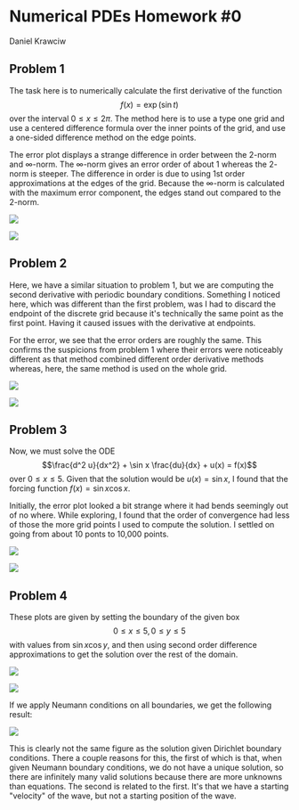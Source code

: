 # Numerical PDEs Homework #0

Daniel Krawciw

## Problem 1

The task here is to numerically calculate the first derivative of the function $$f(x) = \exp \left(\sin t \right)$$ over the interval $0 \leq x \leq 2 \pi$. The method here is to use a type one grid and use a centered difference formula over the inner points of the grid, and use a one-sided difference method on the edge points.

The error plot displays a strange difference in order between the $2$-norm and $\infty$-norm. The $\infty$-norm gives an error order of about $1$ whereas the $2$-norm is steeper. The difference in order is due to using 1st order approximations at the edges of the grid. Because the $\infty$-norm is calculated with the maximum error component, the edges stand out compared to the $2$-norm.

![](output/Problem1_1.svg)

![](output/Problem1_2.svg)

## Problem 2

Here, we have a similar situation to problem 1, but we are computing the second derivative with periodic boundary conditions. Something I noticed here, which was different than the first problem, was I had to discard the endpoint of the discrete grid because it's technically the same point as the first point. Having it caused issues with the derivative at endpoints.

For the error, we see that the error orders are roughly the same. This confirms the suspicions from problem 1 where their errors were noticeably different as that method combined different order derivative methods whereas, here, the same method is used on the whole grid.

![](output/Problem2_1.svg)

![](output/Problem2_2.svg)

## Problem 3

Now, we must solve the ODE $$\frac{d^2 u}{dx^2} + \sin x \frac{du}{dx} + u(x) = f(x)$$ over $0 \leq x \leq 5$. Given that the solution would be $u(x) = \sin x$, I found that the forcing function $f(x) = \sin x \cos x$.

Initially, the error plot looked a bit strange where it had bends seemingly out of no where. While exploring, I found that the order of convergence had less of those the more grid points I used to compute the solution. I settled on going from about 10 ponts to 10,000 points.

![](output/Problem3_1.svg)

![](output/Problem3_2.svg)

## Problem 4

These plots are given by setting the boundary of the given box $$ 0 \leq x \leq 5, 0 \leq y \leq 5$$ with values from $\sin x \cos y$, and then using second order difference approximations to get the solution over the rest of the domain.

![](output/Problem4_1.svg)

![](output/Problem4_2.svg)

If we apply Neumann conditions on all boundaries, we get the following result:

![](output/Problem4_3.svg)

This is clearly not the same figure as the solution given Dirichlet boundary conditions. There a couple reasons for this, the first of which is that, when given Neumann boundary conditions, we do not have a unique solution, so there are infinitely many valid solutions because there are more unknowns than equations. The second is related to the first. It's that we have a starting "velocity" of the wave, but not a starting position of the wave.